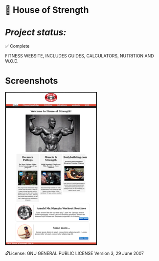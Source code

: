
:muscle: House of Strength
==============
***Project status:***
==============
:white_check_mark: Complete 
<!-- - [ ] Pending       :hourglass:
<!-- - [ ] Incomplete     :x: -->

FITNESS WEBSITE, INCLUDES GUIDES, CALCULATORS, NUTRITION AND W.O.D. 

Screenshots
===========

<img src="https://github.com/moseleygj/WebPages/blob/master/Gym/Screenshot%202022-02-03%20at%2019-41-42%20HOME.png" width="300px"/>



 :unlock:License:
GNU GENERAL PUBLIC LICENSE Version 3, 29 June 2007

